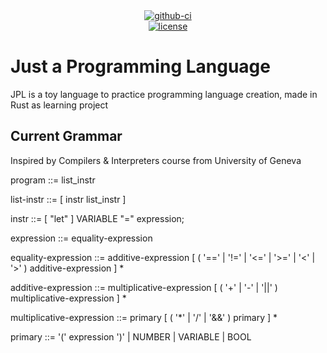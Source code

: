 <div align="center">
  <div>
    <a href="https://github.com/K4kug3n/jpl/actions?query=workflow%3Alinux-build">
      <img src="https://github.com/K4kug3n/jpl/workflows/linux-build/badge.svg" alt="github-ci" />
    </a>
  </div>
  <div>
    <a href="https://github.com/K4kug3n/jpl/blob/main/LICENSE">
      <img src="https://img.shields.io/github/license/K4kug3n/jpl?style=plastic" alt="license" />
    </a>
  </div>

</div>

# Just a Programming Language

JPL is a toy language to practice programming language creation, made in Rust as learning project

## Current Grammar
Inspired by Compilers & Interpreters course from University of Geneva  

program ::= list_instr  

list-instr ::= [ instr list_instr ]

instr ::= [ "let" ] VARIABLE "=" expression;  

expression ::= equality-expression  

equality-expression ::= additive-expression [ ( '==' | '!=' | '<=' | '>=' | '<' | '>' ) additive-expression ] *  

additive-expression ::= multiplicative-expression [ ( '+' | '-' | '||' ) multiplicative-expression ] *  

multiplicative-expression ::= primary [ ( '*' | '/' | '&&' ) primary ] *  

primary ::= '(' expression ')' | NUMBER | VARIABLE | BOOL  